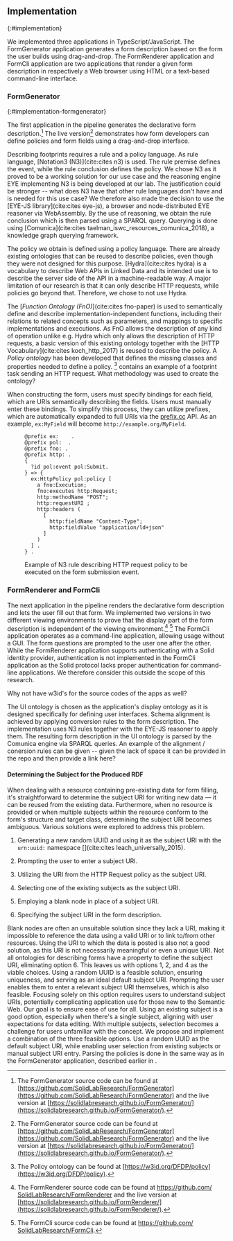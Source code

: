 ## Implementation
{:#implementation}

We implemented three applications in TypeScript/JavaScript.
The FormGenerator application generates a form description based on the form the user builds using drag-and-drop.
The FormRenderer application and FormCli application are two applications that render a given form description in respectively a Web browser using HTML or a text-based command-line interface.

### FormGenerator
{:#implementation-formgenerator}

The first application in the pipeline generates the declarative form description.[^ImplementationFormGenerator]
The live version[^ImplementationFormGenerator] demonstrates how form developers can define policies and form fields using a drag-and-drop interface.

[^ImplementationFormGenerator]: The FormGenerator source code can be found at [https://github.com/SolidLabResearch/FormGenerator](https://github.com/SolidLabResearch/FormGenerator) and the live version at [https://solidlabresearch.github.io/FormGenerator/](https://solidlabresearch.github.io/FormGenerator/).

Describing footprints requires a rule and a policy language.
As rule language, [Notation3 (N3)](cite:cites n3) is used.
The rule premise defines the event, while the rule conclusion defines the policy.
We chose N3 as it proved to be a working solution for our use case and the reasoning engine EYE implementing N3 is being developed at our lab.
<span class="comment" data-author="BE">
The justification could be stronger -- what does N3 have that other rule languages don't have and is needed for this use case?
</span>
We therefore also made the decision to use the [EYE-JS library](cite:cites eye-js), a browser and node-distributed EYE reasoner via WebAssembly.
By the use of reasoning, we obtain the rule conclusion which is then parsed using a SPARQL query.
Querying is done using [Comunica](cite:cites taelman_iswc_resources_comunica_2018), a knowledge graph querying framework.

The policy we obtain is defined using a policy language.
There are already existing ontologies that can be reused to describe policies, even though they were not designed for this purpose.
[Hydra](cite:cites hydra) is a vocabulary to describe Web APIs in Linked Data and its intended use is to describe the server side of the API in a machine-readable way.
A major limitation of our research is that it can only describe HTTP requests, while policies go beyond that.
Therefore, we chose to not use Hydra.

The [_Function Ontology (FnO)_](cite:cites fno-paper) is used to semantically define and describe implementation-independent functions, including their relations to related concepts such as parameters, and mappings to specific implementations and executions.
As FnO allows the description of any kind of operation unlike e.g. Hydra which only allows the description of HTTP requests, a basic version of this existing ontology together with the [HTTP Vocabulary](cite:cites koch_http_2017) is reused to describe the policy.
A *Policy ontology* has been developed that defines the missing classes and properties needed to define a policy. [^PolicyOntology]
[](#lst:n3-form-policies-example) contains an example of a footprint task sending an HTTP request.
<span class="comment" data-author="BE">
What methodology was used to create the ontology?
</span>

[^PolicyOntology]: The Policy ontology can be found at [https://w3id.org/DFDP/policy](https://w3id.org/DFDP/policy).

When constructing the form, users must specify bindings for each field, which are URIs semantically describing the fields.
Users must manually enter these bindings. To simplify this process, they can utilize prefixes, which are automatically expanded to full URIs via the [prefix.cc](https://prefix.cc) API.
As an example, `ex:MyField` will become `http://example.org/MyField`.

<figure id="lst:n3-form-policies-example" class="listing halfwidth">
<pre><code>@prefix ex:   <http://example.org/> .
@prefix pol: <https://w3id.org/DFDP/policy#> .
@prefix fno: <https://w3id.org/function/ontology#>.
@prefix http: <http://www.w3.org/2011/http#>.
{
  ?id pol:event pol:Submit.
} => {
  ex:HttpPolicy pol:policy [
    a fno:Execution;
    fno:executes http:Request;
    http:methodName "POST";
    http:requestURI <https://httpbin.org/post>;
    http:headers (
      [
        http:fieldName "Content-Type";
        http:fieldValue "application/ld+json"
      ]
    )
  ] .
} .
</code></pre>
<figcaption markdown="block">
Example of N3 rule describing HTTP request policy to be executed on the form submission event.
</figcaption>
</figure>


### FormRenderer and FormCli

The next application in the pipeline renders the declarative form description and lets the user fill out that form.
We implemented two versions in two different viewing environments to prove that the display part of the form description is independent of the viewing environment.[^ImplementationFormRenderer] [^ImplementationFormCli]
The FormCli application operates as a command-line application, allowing usage without a GUI.
The form questions are prompted to the user one after the other.
While the FormRenderer application supports authenticating with a Solid identity provider, authentication is not implemented in the FormCli application as the Solid protocol lacks proper authentication for command-line applications.
We therefore consider this outside the scope of this research.

[^ImplementationFormRenderer]: The FormRenderer source code can be found at [https://github.com/<wbr/>SolidLabResearch/FormRenderer](https://github.com/SolidLabResearch/FormRenderer) and the live version at [https://solidlabresearch.github.io/FormRenderer/](https://solidlabresearch.github.io/FormRenderer/).
[^ImplementationFormCli]: The FormCli source code can be found at [https://github.com/<wbr/>SolidLabResearch/FormCli](https://github.com/SolidLabResearch/FormCli).
<span class="comment" data-author="BE">
Why not have w3id's for the source codes of the apps as well?
</span>

The UI ontology is chosen as the application's display ontology as it is designed specifically for defining user interfaces.
Schema alignment is achieved by applying conversion rules to the form description.
The implementation uses N3 rules together with the EYE-JS reasoner to apply them.
The resulting form description in the UI ontology is parsed by the Comunica engine via SPARQL queries.
<span class="comment" data-author="BE">
An example of the alignment / conersion rules can be given --  given the lack of space it can be provided in the repo and then provide a link here?
</span>

#### Determining the Subject for the Produced RDF

When dealing with a resource containing pre-existing data for form filling, it's straightforward to determine the subject URI for writing new data — it can be reused from the existing data.
Furthermore, when no resource is provided or when multiple subjects within the resource conform to the form's structure and target class, determining the subject URI becomes ambiguous.
Various solutions were explored to address this problem.

1. Generating a new random UUID and using it as the subject URI with the `urn:uuid:` namespace [](cite:cites leach_universally_2015).

2. Prompting the user to enter a subject URI.

3. Utilizing the URI from the HTTP Request policy as the subject URI.

4. Selecting one of the existing subjects as the subject URI.

5. Employing a blank node in place of a subject URI.

6. Specifying the subject URI in the form description.

Blank nodes are often an unsuitable solution since they lack a URI, making it impossible to reference the data using a valid URI or to link to/from other resources.
Using the URI to which the data is posted is also not a good solution, as this URI is not necessarily meaningful or even a unique URI.
Not all ontologies for describing forms have a property to define the subject URI, eliminating option 6.
This leaves us with options 1, 2, and 4 as the viable choices.
Using a random UUID is a feasible solution, ensuring uniqueness, and serving as an ideal default subject URI.
Prompting the user enables them to enter a relevant subject URI themselves, which is also feasible.
Focusing solely on this option requires users to understand subject URIs, potentially complicating application use for those new to the Semantic Web. Our goal is to ensure ease of use for all.
Using an existing subject is a good option, especially when there's a single subject, aligning with user expectations for data editing.
With multiple subjects, selection becomes a challenge for users unfamiliar with the concept.
We propose and implement a combination of the three feasible options.
Use a random UUID as the default subject URI, while enabling user selection from existing subjects or manual subject URI entry.
Parsing the policies is done in the same way as in the FormGenerator application, described earlier in [](#implementation-formgenerator).
